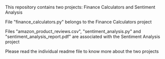 This repository contains two projects: Finance Calculators and Sentiment Analysis

File "finance_calculators.py" belongs to the Finance Calculators project

Files "amazon_product_reviews.csv", "sentiment_analysis.py" and "sentiment_analysis_report.pdf" are associated with the Sentiment Analysis project

Please read the individual readme file to know more about the two projects
